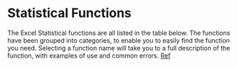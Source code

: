 # Statistical Functions

The Excel Statistical functions are all listed in the table below. The functions have been grouped into categories,
to enable you to easily find the function you need. Selecting a function name will take you to a full description 
of the function, with examples of use and common errors. [Ref](http://www.excelfunctions.net)

